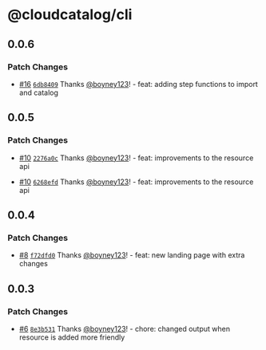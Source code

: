 # @cloudcatalog/cli

## 0.0.6

### Patch Changes

- [#16](https://github.com/boyney123/cloudcatalog/pull/16) [`6db8409`](https://github.com/boyney123/cloudcatalog/commit/6db8409b7dcc8ba5ed68e2c4d331378b0434b483) Thanks [@boyney123](https://github.com/boyney123)! - feat: adding step functions to import and catalog

## 0.0.5

### Patch Changes

- [#10](https://github.com/boyney123/cloudcatalog/pull/10) [`2276a0c`](https://github.com/boyney123/cloudcatalog/commit/2276a0c7d53e7ec4b14d6ee2e37d0b681fbbd14c) Thanks [@boyney123](https://github.com/boyney123)! - feat: improvements to the resource api

- [#10](https://github.com/boyney123/cloudcatalog/pull/10) [`6268efd`](https://github.com/boyney123/cloudcatalog/commit/6268efd997dd420ee535ac4c95c7588912b19d83) Thanks [@boyney123](https://github.com/boyney123)! - feat: improvements to the resource api

## 0.0.4

### Patch Changes

- [#8](https://github.com/boyney123/cloudcatalog/pull/8) [`f72dfd0`](https://github.com/boyney123/cloudcatalog/commit/f72dfd010297c29767cdee98736849830eee40e8) Thanks [@boyney123](https://github.com/boyney123)! - feat: new landing page with extra changes

## 0.0.3

### Patch Changes

- [#6](https://github.com/boyney123/cloudcatalog/pull/6) [`8e3b531`](https://github.com/boyney123/cloudcatalog/commit/8e3b5315938e8bc861f25b278415d3088210069a) Thanks [@boyney123](https://github.com/boyney123)! - chore: changed output when resource is added more friendly
